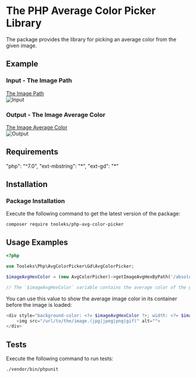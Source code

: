 # The PHP Average Color Picker Library

The package provides the library for picking an average color from the given image.

## Example

### Input - The Image Path

[The Image Path](https://github.com/tooleks/php-avg-color-picker/tree/master/resources/input.jpg)  
![Input](https://raw.githubusercontent.com/tooleks/php-avg-color-picker/master/resources/input.jpg)

### Output - The Image Average Color

[The Image Average Color](https://github.com/tooleks/php-avg-color-picker/tree/master/resources/output.jpg)  
![Output](https://raw.githubusercontent.com/tooleks/php-avg-color-picker/master/resources/output.jpg)

## Requirements

"php": "^7.0",
"ext-mbstring": "\*",
"ext-gd": "\*"

## Installation

### Package Installation

Execute the following command to get the latest version of the package:

```shell
composer require tooleks/php-avg-color-picker
```

## Usage Examples

```php
<?php

use Tooleks\Php\AvgColorPicker\Gd\AvgColorPicker;

$imageAvgHexColor = (new AvgColorPicker)->getImageAvgHexByPath('/absolute/path/to/the/image.(jpg|jpeg|png|gif)');

// The `$imageAvgHexColor` variable contains the average color of the given image in HEX format (#fffff).
```

You can use this value to show the average image color in its container before the image is loaded:

```php
<div style="background-color: <?= $imageAvgHexColor ?>; width: <?= $imageWidth ?>; height: <?= $imageHeight ?>;">
    <img src="/url/to/the/image.(jpg|jpeg|png|gif)" alt="">
</div>
```

## Tests

Execute the following command to run tests:

```shell
./vendor/bin/phpunit
```
